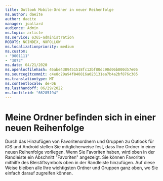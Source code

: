```yaml
---
title: Outlook Mobile-Ordner in neuer Reihenfolge
ms.author: daeite
author: daeite
manager: joallard
audience: Admin
ms.topic: article
ms.service: o365-administration
ROBOTS: NOINDEX, NOFOLLOW
ms.localizationpriority: medium
ms.custom:
- "9001111"
- "3072"
ms.date: 04/21/2020
ms.openlocfilehash: 46abe4389451518fc12bf80dc90d06b800d57e06
ms.sourcegitcommit: c4e8c29a94f840816a023131ea7b4a2bf876c305
ms.translationtype: MT
ms.contentlocale: de-DE
ms.lasthandoff: 06/29/2022
ms.locfileid: "66285194"
---
```

# <a name="my-folders-are-in-a-new-order"></a>Meine Ordner befinden sich in einer neuen Reihenfolge

Durch das Hinzufügen von Favoritenordnern und Gruppen zu Outlook für iOS und Android stellen Sie möglicherweise fest, dass Ihre Ordner in einer neuen Reihenfolge vorliegen. Wenn Sie Favoriten haben, wird oben in der Randleiste ein Abschnitt "Favoriten" angezeigt. Sie können Favoriten mithilfe des Bleistiftsymbols oben in der Randleiste hinzufügen. Auf diese Weise bleiben alle Ihre wichtigsten Ordner und Gruppen ganz oben, wo Sie einfach darauf zugreifen können.